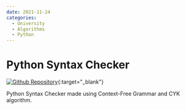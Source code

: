 ```yaml
---
date: 2021-11-24
categories:
  - University
  - Algorithms
  - Python
---
```


# Python Syntax Checker

[![Github Repository](https://img.shields.io/badge/repository-gray?style=for-the-badge&logo=github)](https://github.com/lizardyy/TBuFalO){:target="\_blank"}

Python Syntax Checker made using Context-Free Grammar and CYK algorithm.
